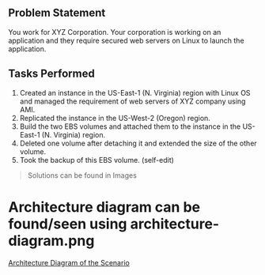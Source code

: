 ## Problem Statement

You work for XYZ Corporation. Your corporation is working on an application and they require secured web servers on Linux to launch the application.

## Tasks Performed

1. Created an instance in the US-East-1 (N. Virginia) region with Linux OS and managed the requirement of web servers of XYZ company using AMI.
2. Replicated the instance in the US-West-2 (Oregon) region.
3. Build the two EBS volumes and attached them to the instance in the US-East-1 (N. Virginia) region.
4. Deleted one volume after detaching it and extended the size of the other volume.
5. Took the backup of this EBS volume. (self-edit)

> Solutions can be found in Images

# Architecture diagram can be found/seen using architecture-diagram.png

[Architecture Diagram of the Scenario](architecture-diagram.png)
